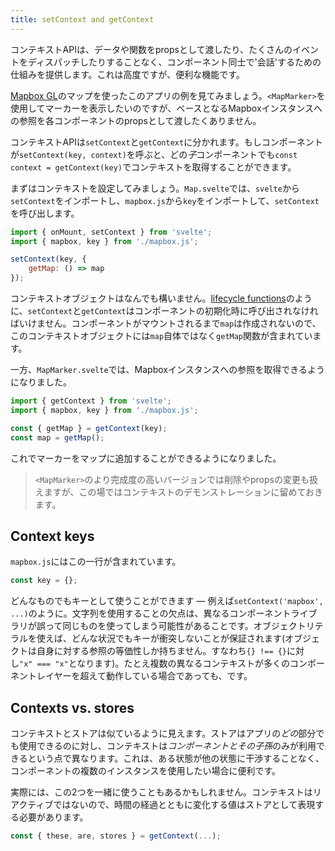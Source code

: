 ```yaml
---
title: setContext and getContext
---
```


コンテキストAPIは、データや関数をpropsとして渡したり、たくさんのイベントをディスパッチしたりすることなく、コンポーネント同士で'会話'するための仕組みを提供します。これは高度ですが、便利な機能です。

[Mapbox GL](https://docs.mapbox.com/mapbox-gl-js/overview/)のマップを使ったこのアプリの例を見てみましょう。`<MapMarker>`を使用してマーカーを表示したいのですが、ベースとなるMapboxインスタンスへの参照を各コンポーネントのpropsとして渡したくありません。

コンテキストAPIは`setContext`と`getContext`に分かれます。もしコンポーネントが`setContext(key, context)`を呼ぶと、どの*子*コンポーネントでも`const context = getContext(key)`でコンテキストを取得することができます。

まずはコンテキストを設定してみましょう。`Map.svelte`では、`svelte`から`setContext`をインポートし、`mapbox.js`から`key`をインポートして、`setContext`を呼び出します。

```js
import { onMount, setContext } from 'svelte';
import { mapbox, key } from './mapbox.js';

setContext(key, {
	getMap: () => map
});
```

コンテキストオブジェクトはなんでも構いません。[lifecycle functions](tutorial/onmount)のように、`setContext`と`getContext`はコンポーネントの初期化時に呼び出されなければいけません。コンポーネントがマウントされるまで`map`は作成されないので、このコンテキストオブジェクトには`map`自体ではなく`getMap`関数が含まれています。

一方、`MapMarker.svelte`では、Mapboxインスタンスへの参照を取得できるようになりました。

```js
import { getContext } from 'svelte';
import { mapbox, key } from './mapbox.js';

const { getMap } = getContext(key);
const map = getMap();
```

これでマーカーをマップに追加することができるようになりました。

> `<MapMarker>`のより完成度の高いバージョンでは削除やpropsの変更も扱えますが、この場ではコンテキストのデモンストレーションに留めておきます。

## Context keys

`mapbox.js`にはこの一行が含まれています。

```js
const key = {};
```

どんなものでもキーとして使うことができます — 例えば`setContext('mapbox', ...)`のように。文字列を使用することの欠点は、異なるコンポーネントライブラリが誤って同じものを使ってしまう可能性があることです。オブジェクトリテラルを使えば、どんな状況でもキーが衝突しないことが保証されます(オブジェクトは自身に対する参照の等価性しか持ちません。すなわち`{} !== {}`に対し`"x" === "x"`となります)。たとえ複数の異なるコンテキストが多くのコンポーネントレイヤーを超えて動作している場合であっても、です。

## Contexts vs. stores

コンテキストとストアは似ているように見えます。ストアはアプリの*どの*部分でも使用できるのに対し、コンテキストは*コンポーネントとその子孫*のみが利用できるという点で異なります。これは、ある状態が他の状態に干渉することなく、コンポーネントの複数のインスタンスを使用したい場合に便利です。

実際には、この2つを一緒に使うこともあるかもしれません。コンテキストはリアクティブではないので、時間の経過とともに変化する値はストアとして表現する必要があります。

```js
const { these, are, stores } = getContext(...);
```
